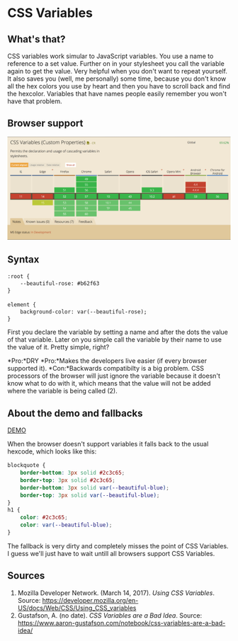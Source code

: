# CSS Variables
## What's that?
CSS variables work simular to JavaScript variables. You use a name to reference to a set value. Further on in your stylesheet you call the variable again to get the value. Very helpful when you don't want to repeat yourself. It also saves you (well, me personally) some time, because you don't know all the hex colors you use by heart and then you have to scroll back and find the hexcolor. Variables that have names people easily remember you won't have that problem.

## Browser support
![Picture of the website Can I Use which indicates browser support.](https://github.com/ChanelZM/browser-technologies/blob/master/Week2/CSS_variables/CanIUse_variables.png)

## Syntax
```
:root {
    --beautiful-rose: #b62f63
}

element {
    background-color: var(--beautiful-rose);
}
```

First you declare the variable by setting a name and after the dots the value of that variable. Later on you simple call the variable by their name to use the value of it. Pretty simple, right?

*Pro:*DRY
*Pro:*Makes the developers live easier (if every browser supported it).
*Con:*Backwards compatibilty is a big problem. CSS processors of the browser will just ignore the variable because it doesn't know what to do with it, which means that the value will not be added where the variable is being called (2).

## About the demo and fallbacks
[DEMO](https://chanelzm.github.io/browser-technologies/Week2/CSS_variables/)

When the browser doesn't support variables it falls back to the usual hexcode, which looks like this:
```CSS
blockquote {
    border-bottom: 3px solid #2c3c65;
    border-top: 3px solid #2c3c65;
    border-bottom: 3px solid var(--beautiful-blue);
    border-top: 3px solid var(--beautiful-blue);
}
h1 {
    color: #2c3c65;
    color: var(--beautiful-blue);
}
```

The fallback is very dirty and completely misses the point of CSS Variables. I guess we'll just have to wait untill all browsers support CSS Variables.

## Sources
1. Mozilla Developer Network. (March 14, 2017). *Using CSS Variables*. Source: https://developer.mozilla.org/en-US/docs/Web/CSS/Using_CSS_variables
2. Gustafson, A. (no date). *CSS Variables are a Bad Idea*. Source: https://www.aaron-gustafson.com/notebook/css-variables-are-a-bad-idea/